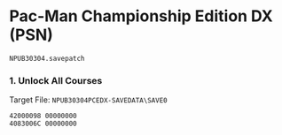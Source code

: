 #  Pac-Man Championship Edition DX (PSN) 

`NPUB30304.savepatch`

### 1. Unlock All Courses

Target File: `NPUB30304PCEDX-SAVEDATA\SAVE0`

```
42000098 00000000
4083006C 00000000
```

